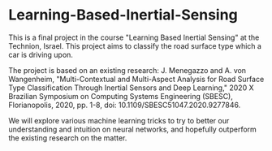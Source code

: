 # Learning-Based-Inertial-Sensing

This is a final project in the course "Learning Based Inertial Sensing" at the Technion, Israel.
This project aims to classify the road surface type which a car is driving upon.

The project is based on an existing research: 
J. Menegazzo and A. von Wangenheim, "Multi-Contextual and Multi-Aspect Analysis for Road Surface Type Classification Through Inertial Sensors and Deep Learning," 2020 X Brazilian Symposium on Computing Systems Engineering (SBESC), Florianopolis, 2020, pp. 1-8, doi: 10.1109/SBESC51047.2020.9277846.

We will explore various machine learning tricks to try to better our understanding and intuition on neural networks, and hopefully outperform the existing research on the matter.
